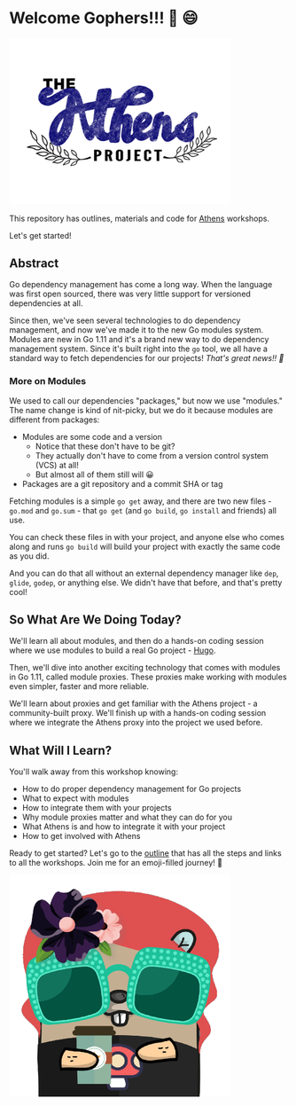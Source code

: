 # Welcome Gophers!!! :tada: :smile:

<img src="./images/athens-banner.png" width="400" />

This repository has outlines, materials and code for [Athens](https://docs.gomods.io) workshops.

Let's get started!

## Abstract

Go dependency management has come a long way. When the language was first open sourced, there was very little support for versioned dependencies at all.

Since then, we've seen several technologies to do dependency management, and now we've made it to the new Go modules system. Modules are new in Go 1.11 and it's a brand new way to do dependency management system. Since it's built right into the `go` tool, we all have a standard way to fetch dependencies for our projects! _That's great news!! :tada:_

### More on Modules

We used to call our dependencies "packages," but now we use "modules." The name change is kind of nit-picky, but we do it because modules are different from packages:

- Modules are some code and a version
    - Notice that these don't have to be git?
    - They actually don't have to come from a version control system (VCS) at all!
    - But almost all of them still will :grinning:
- Packages are a git repository and a commit SHA or tag

Fetching modules is a simple `go get` away, and there are two new files - `go.mod` and `go.sum` - that `go get` (and `go build`, `go install` and friends) all use. 

You can check these files in with your project, and anyone else who comes along and runs `go build` will build your project with exactly the same code as you did.

And you can do that all without an external dependency manager like `dep`, `glide`, `godep`, or anything else. We didn't have that before, and that's pretty cool!

## So What Are We Doing Today?

We'll learn all about modules, and then do a hands-on coding session where we use modules to build a real Go project - [Hugo](https://github.com/gohugoio/hugo).

Then, we'll dive into another exciting technology that comes with modules in Go 1.11, called module proxies. These proxies make working with modules even simpler, faster and more reliable.

We'll learn about proxies and get familiar with the Athens project - a community-built proxy. We'll finish up with a hands-on coding session where we integrate the Athens proxy into the project we used before.

## What Will I Learn?

You'll walk away from this workshop knowing:

- How to do proper dependency management for Go projects
- What to expect with modules
- How to integrate them with your projects
- Why module proxies matter and what they can do for you
- What Athens is and how to integrate it with your project
- How to get involved with Athens

Ready to get started? Let's go to the [outline](./OUTLINE.md) that has all the steps and links to all the workshops. Join me for an emoji-filled journey! :rocket: 

![athens gopher](./images/athens-gopher.png)

